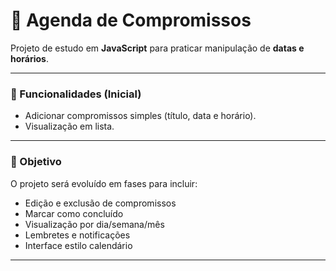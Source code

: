 # 📅 Agenda de Compromissos

Projeto de estudo em **JavaScript** para praticar manipulação de **datas e horários**.

---

### 🚀 Funcionalidades (Inicial)
- Adicionar compromissos simples (título, data e horário).
- Visualização em lista.

---

### 🎯 Objetivo
O projeto será evoluído em fases para incluir:
- Edição e exclusão de compromissos
- Marcar como concluído
- Visualização por dia/semana/mês
- Lembretes e notificações
- Interface estilo calendário

---